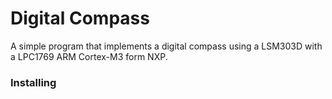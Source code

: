 # Digital Compass
A simple program that implements a digital compass using a LSM303D with a 
LPC1769 ARM Cortex-M3 form NXP.


### Installing
